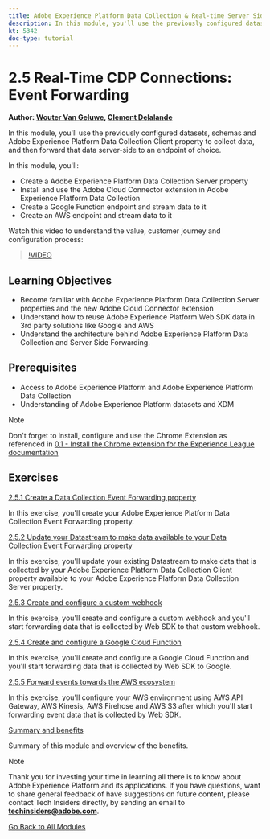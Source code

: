 ```yaml
---
title: Adobe Experience Platform Data Collection & Real-time Server Side Forwarding
description: In this module, you'll use the previously configured datasets, schemas and Adobe Experience Platform Data Collection Server property to collect data, and then forward that data server-side to an endpoint of choice.
kt: 5342
doc-type: tutorial
---
```

# 2.5 Real-Time CDP Connections: Event Forwarding

**Author: [Wouter Van Geluwe](https://www.linkedin.com/in/woutervangeluwe/), [Clement Delalande](https://www.linkedin.com/in/clement-delalande/)**

In this module, you'll use the previously configured datasets, schemas and Adobe Experience Platform Data Collection Client property to collect data, and then forward that data server-side to an endpoint of choice.

In this module, you'll:

- Create a Adobe Experience Platform Data Collection Server property
- Install and use the Adobe Cloud Connector extension in Adobe Experience Platform Data Collection
- Create a Google Function endpoint and stream data to it
- Create an AWS endpoint and stream data to it

Watch this video to understand the value, customer journey and configuration process:

>[!VIDEO](https://video.tv.adobe.com/v/331987?quality=12&learn=on)

## Learning Objectives

- Become familiar with Adobe Experience Platform Data Collection Server properties and the new Adobe Cloud Connector extension 
- Understand how to reuse Adobe Experience Platform Web SDK data in 3rd party solutions like Google and AWS
- Understand the architecture behind Adobe Experience Platform Data Collection and Server Side Forwarding.

## Prerequisites

- Access to Adobe Experience Platform and Adobe Experience Platform Data Collection
- Understanding of Adobe Experience Platform datasets and XDM

>[!NOTE]
>
>Don't forget to install, configure and use the Chrome Extension as referenced in [0.1 - Install the Chrome extension for the Experience League documentation](../../gettingstarted/gettingstarted/ex1.md)

## Exercises

[2.5.1 Create a Data Collection Event Forwarding property](./ex1.md)

In this exercise, you'll create your Adobe Experience Platform Data Collection Event Forwarding property.

[2.5.2 Update your Datastream to make data available to your Data Collection Event Forwarding property](./ex2.md)

In this exercise, you'll update your existing Datastream to make data that is collected by your Adobe Experience Platform Data Collection Client property available to your Adobe Experience Platform Data Collection Server property.

[2.5.3 Create and configure a custom webhook](./ex3.md)

In this exercise, you'll create and configure a custom webhook and you'll start forwarding data that is collected by Web SDK to that custom webhook.

[2.5.4 Create and configure a Google Cloud Function](./ex4.md)

In this exercise, you'll create and configure a Google Cloud Function and you'll start forwarding data that is collected by Web SDK to Google.

[2.5.5 Forward events towards the AWS ecosystem](./ex5.md)

In this exercise, you'll configure your AWS environment using AWS API Gateway, AWS Kinesis, AWS Firehose and AWS S3 after which you'll start forwarding event data that is collected by Web SDK.

[Summary and benefits](./summary.md)

Summary of this module and overview of the benefits.

>[!NOTE]
>
>Thank you for investing your time in learning all there is to know about Adobe Experience Platform and its applications. If you have questions, want to share general feedback of have suggestions on future content, please contact Tech Insiders directly, by sending an email to **techinsiders@adobe.com**.

[Go Back to All Modules](../../../overview.md)
